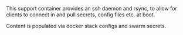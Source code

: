 This support container provides an ssh daemon and rsync, to allow for clients to connect in and pull secrets, config files etc. at boot.

Content is populated via docker stack configs and swarm secrets.